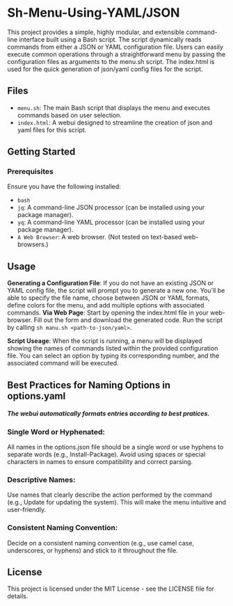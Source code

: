 # Sh-Menu-Using-YAML/JSON

This project provides a simple, highly modular, and extensible command-line interface built using a Bash script. The script dynamically reads commands from either a JSON or YAML configuration file. Users can easily execute common operations through a straightforward menu by passing the configuration files as arguments to the menu.sh script. The index.html is used for the quick generation of json/yaml config files for the script.

## Files

- `menu.sh`: The main Bash script that displays the menu and executes commands based on user selection.
- `index.html`: A webui designed to streamline the creation of json and yaml files for this script.

## Getting Started

### Prerequisites

Ensure you have the following installed:
- `bash`
- `jq`: A command-line JSON processor (can be installed using your package manager).
- `yq`: A command-line YAML processor (can be installed using your package manager).
-  `A Web Browser`: A web browser. (Not tested on text-based web-browsers.)

## Usage

**Generating a Configuration File**: If you do not have an existing JSON or YAML config file, the script will prompt you to generate a new one. You'll be able to specify the file name, choose between JSON or YAML formats, define colors for the menu, and add multiple options with associated commands.
**Via Web Page**: Start by opening the index.html file in your web-browser. Fill out the form and download the generated code. Run the script by calling
`sh manu.sh <path-to-json/yaml>`.

**Script Useage**: When the script is running, a menu will be displayed showing the names of commands listed within the provided configuration file. You can select an option by typing its corresponding number, and the associated command will be executed.

## Best Practices for Naming Options in options.yaml
##### The webui automatically formats entries according to best pratices.

### Single Word or Hyphenated:
All names in the options.json file should be a single word or use hyphens to separate words (e.g., Install-Package).
Avoid using spaces or special characters in names to ensure compatibility and correct parsing.

### Descriptive Names:
Use names that clearly describe the action performed by the command (e.g., Update for updating the system).
This will make the menu intuitive and user-friendly.

### Consistent Naming Convention:
Decide on a consistent naming convention (e.g., use camel case, underscores, or hyphens) and stick to it throughout the file.

## License

This project is licensed under the MIT License - see the LICENSE file for details.
